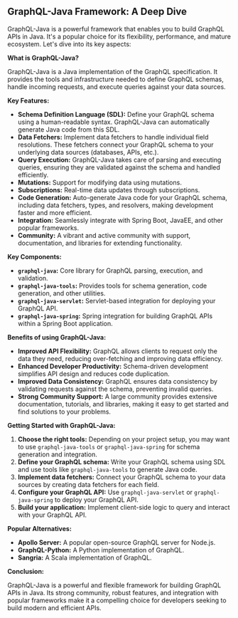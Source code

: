 ## GraphQL-Java Framework: A Deep Dive

GraphQL-Java is a powerful framework that enables you to build GraphQL APIs in Java. It's a popular choice for its flexibility, performance, and mature ecosystem. Let's dive into its key aspects:

**What is GraphQL-Java?**

GraphQL-Java is a Java implementation of the GraphQL specification. It provides the tools and infrastructure needed to define GraphQL schemas, handle incoming requests, and execute queries against your data sources.

**Key Features:**

* **Schema Definition Language (SDL):** Define your GraphQL schema using a human-readable syntax. GraphQL-Java can automatically generate Java code from this SDL.
* **Data Fetchers:** Implement data fetchers to handle individual field resolutions. These fetchers connect your GraphQL schema to your underlying data sources (databases, APIs, etc.).
* **Query Execution:** GraphQL-Java takes care of parsing and executing queries, ensuring they are validated against the schema and handled efficiently.
* **Mutations:** Support for modifying data using mutations.
* **Subscriptions:** Real-time data updates through subscriptions.
* **Code Generation:** Auto-generate Java code for your GraphQL schema, including data fetchers, types, and resolvers, making development faster and more efficient.
* **Integration:** Seamlessly integrate with Spring Boot, JavaEE, and other popular frameworks.
* **Community:** A vibrant and active community with support, documentation, and libraries for extending functionality.

**Key Components:**

* **`graphql-java`:** Core library for GraphQL parsing, execution, and validation.
* **`graphql-java-tools`:** Provides tools for schema generation, code generation, and other utilities.
* **`graphql-java-servlet`:** Servlet-based integration for deploying your GraphQL API.
* **`graphql-java-spring`:** Spring integration for building GraphQL APIs within a Spring Boot application.

**Benefits of using GraphQL-Java:**

* **Improved API Flexibility:** GraphQL allows clients to request only the data they need, reducing over-fetching and improving data efficiency.
* **Enhanced Developer Productivity:**  Schema-driven development simplifies API design and reduces code duplication.
* **Improved Data Consistency:**  GraphQL ensures data consistency by validating requests against the schema, preventing invalid queries.
* **Strong Community Support:**  A large community provides extensive documentation, tutorials, and libraries, making it easy to get started and find solutions to your problems.

**Getting Started with GraphQL-Java:**

1. **Choose the right tools:** Depending on your project setup, you may want to use `graphql-java-tools` or `graphql-java-spring` for schema generation and integration.
2. **Define your GraphQL schema:** Write your GraphQL schema using SDL and use tools like `graphql-java-tools` to generate Java code.
3. **Implement data fetchers:** Connect your GraphQL schema to your data sources by creating data fetchers for each field.
4. **Configure your GraphQL API:** Use `graphql-java-servlet` or `graphql-java-spring` to deploy your GraphQL API.
5. **Build your application:**  Implement client-side logic to query and interact with your GraphQL API.

**Popular Alternatives:**

* **Apollo Server:**  A popular open-source GraphQL server for Node.js.
* **GraphQL-Python:** A Python implementation of GraphQL.
* **Sangria:**  A Scala implementation of GraphQL.

**Conclusion:**

GraphQL-Java is a powerful and flexible framework for building GraphQL APIs in Java. Its strong community, robust features, and integration with popular frameworks make it a compelling choice for developers seeking to build modern and efficient APIs.
